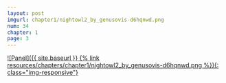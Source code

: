```yaml
---
layout: post
imgurl: chapter1/nightowl2_by_genusovis-d6hqnwd.png
num: 34
chapter: 1
page: 3
---
```


[![Panel]({{ site.baseurl }} {% link resources/chapters/chapter1/nightowl2_by_genusovis-d6hqnwd.png %}){: class="img-responsive"}]({{page.previous.url}}#panel)